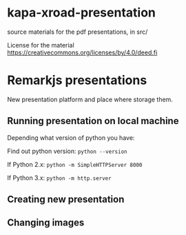 # kapa-xroad-presentation

source materials for the pdf presentations, in src/

License for the material https://creativecommons.org/licenses/by/4.0/deed.fi

# Remarkjs presentations

New presentation platform and place where storage them.

## Running presentation on local machine

Depending what version of python you have:

Find out python version: `python --version`

If Python 2.x: `python -m SimpleHTTPServer 8000`

If Python 3.x: `python -m http.server`

## Creating new presentation



## Changing images
